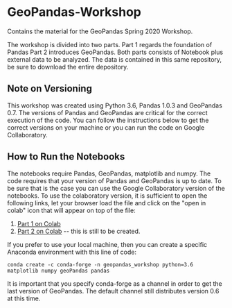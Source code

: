# GeoPandas-Workshop
Contains the material for the GeoPandas Spring 2020 Workshop.

The workshop is divided into two parts. Part 1 regards the foundation of Pandas Part 2 introduces GeoPandas. Both parts consists of Notebook plus external data to be analyzed. The data is contained in this same repository, be sure to download the entire depository.

## Note on Versioning

This workshop was created using Python 3.6, Pandas 1.0.3 and GeoPandas 0.7. The versions of Pandas and GeoPandas are critical for the correct execution of the code. You can follow the instructions below to get the correct versions on your machine or you can run the code on Google Collaboratory.

## How to Run the Notebooks
The notebooks require Pandas, GeoPandas, matplotlib and numpy. The code requires that your version of Pandas and GeoPandas is up to date. To be sure that is the case you can use the Google Collaboratory version of the notebooks. 
To use the colaboratory version, it is sufficient to open the following links, let your browser load the file and click on the "open in colab" icon that will appear on top of the file:

1.   [Part 1 on Colab](workshop1_colaboratory.ipynb, "Click here to access the first notebook in your browser")
2.   [Part 2 on Colab](https://github.com/non87/GeoPandas-Workshop, "Click here to access the second notebook in your browser") -- this is still to be created.

If you prefer to use your local machine, then you can create a specific Anaconda environment with this line of code:

`conda create -c conda-forge -n geopandas_workshop python=3.6 matplotlib numpy geoPandas pandas`

It is important that you specify conda-forge as a channel in order to get the last version of GeoPandas. The default channel still distributes version 0.6 at this time.

